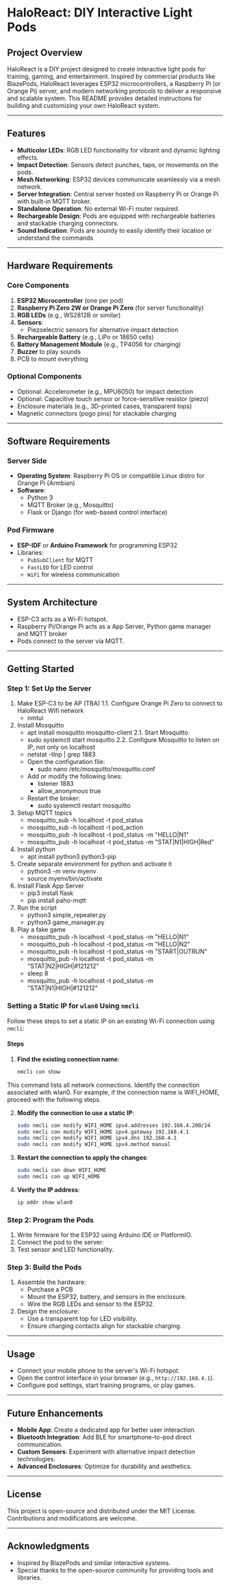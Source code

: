 # HaloReact: DIY Interactive Light Pods

## Project Overview
HaloReact is a DIY project designed to create interactive light pods for training, gaming, and entertainment. Inspired by commercial products like BlazePods, HaloReact leverages ESP32 microcontrollers, a Raspberry Pi (or Orange Pi) server, and modern networking protocols to deliver a responsive and scalable system. This README provides detailed instructions for building and customizing your own HaloReact system.

---

## Features
- **Multicolor LEDs**: RGB LED functionality for vibrant and dynamic lighting effects.
- **Impact Detection**: Sensors detect punches, taps, or movements on the pods.
- **Mesh Networking**: ESP32 devices communicate seamlessly via a mesh network.
- **Server Integration**: Central server hosted on Raspberry Pi or Orange Pi with built-in MQTT broker.
- **Standalone Operation**: No external Wi-Fi router required.
- **Rechargeable Design**: Pods are equipped with rechargeable batteries and stackable charging connectors.
- **Sound Indication**: Pods are soundy to easily identify their location or understand the commands

---

## Hardware Requirements

### Core Components
1. **ESP32 Microcontroller** (one per pod)
2. **Raspberry Pi Zero 2W or Orange Pi Zero** (for server functionality)
3. **RGB LEDs** (e.g., WS2812B or similar)
4. **Sensors**:
   - Piezoelectric sensors for alternative impact detection
5. **Rechargeable Battery** (e.g., LiPo or 18650 cells)
6. **Battery Management Module** (e.g., TP4056 for charging)
7. **Buzzer** to play sounds
8. PCB to mount everything

### Optional Components
- Optional: Accelerometer (e.g., MPU6050) for impact detection
- Optional: Capacitive touch sensor or force-sensitive resistor (piezo)
- Enclosure materials (e.g., 3D-printed cases, transparent tops)
- Magnetic connectors (pogo pins) for stackable charging

---

## Software Requirements

### Server Side
- **Operating System**: Raspberry Pi OS or compatible Linux distro for Orange Pi (Armbian)
- **Software**:
  - Python 3
  - MQTT Broker (e.g., Mosquitto)
  - Flask or Django (for web-based control interface)

### Pod Firmware
- **ESP-IDF** or **Arduino Framework** for programming ESP32
- Libraries:
  - `PubSubClient` for MQTT
  - `FastLED` for LED control
  - `WiFi` for wireless communication

---

## System Architecture
- ESP-C3 acts as a Wi-Fi hotspot.
- Raspberry Pi/Orange Pi acts as a App Server, Python game manager and MQTT broker
- Pods connect to the server via MQTT.

---

## Getting Started

### Step 1: Set Up the Server
1. Make ESP-C3 to be AP (TBA)
1.1. Configure Orange Pi Zero to connect to HaloReact Wifi network
	- nmtui
2. Install Mosquitto
	- apt install mosquitto mosquitto-client
2.1. Start Mosquitto
	- sudo systemctl start mosquitto
2.2. Configure Mosquitto to listen on IP, not only on localhost
	- netstat -tlnp | grep 1883
	- Open the configuration file:
		- sudo nano /etc/mosquitto/mosquitto.conf
	- Add or modify the following lines:
		- listener 1883
		- allow_anonymous true
	- Restart the broker:
		- sudo systemctl restart mosquitto
3. Setup MQTT topics
	- mosquitto_sub -h localhost -t pod_status
	- mosquitto_sub -h localhost -t pod_action
	- mosquitto_pub -h localhost -t pod_status -m "HELLO|N1"
	- mosquitto_pub -h localhost -t pod_status -m "STAT|N1|HIGH|Red"
4. Install python
	- apt install python3 python3-pip
5. Create separate environment for python and activate it
	- python3 -m venv myenv
	- source myenv/bin/activate
6. Install Flask App Server
	- pip3 install flask
	- pip install paho-mqtt
7. Run the script
	- python3 simple_repeater.py
	- python3 game_manager.py
8. Play a fake game
	- mosquitto_pub -h localhost -t pod_status -m "HELLO|N1"
	- mosquitto_pub -h localhost -t pod_status -m "HELLO|N2"
	- mosquitto_pub -h localhost -t pod_status -m "START|OUTRUN"
	- mosquitto_pub -h localhost -t pod_status -m "STAT|N2|HIGH|#121212"
	- sleep 8
	- mosquitto_pub -h localhost -t pod_status -m "STAT|N1|HIGH|#121212"

### Setting a Static IP for `wlan0` Using `nmcli`

Follow these steps to set a static IP on an existing Wi-Fi connection using `nmcli`:

#### Steps

1. **Find the existing connection name**:
   ```bash
   nmcli con show
   ```
   
This command lists all network connections. Identify the connection associated with wlan0. For example, if the connection name is WIFI_HOME, proceed with the following steps.

2. **Modify the connection to use a static IP**:
	```bash
	sudo nmcli con modify WIFI_HOME ipv4.addresses 192.168.4.200/24
	sudo nmcli con modify WIFI_HOME ipv4.gateway 192.168.4.1
	sudo nmcli con modify WIFI_HOME ipv4.dns 192.168.4.1
	sudo nmcli con modify WIFI_HOME ipv4.method manual
	```
	
3. **Restart the connection to apply the changes**:
	```bash
	sudo nmcli con down WIFI_HOME
	sudo nmcli con up WIFI_HOME
	```
	
4. **Verify the IP address**:
	```bash
	ip addr show wlan0
	```

### Step 2: Program the Pods
1. Write firmware for the ESP32 using Arduino IDE or PlatformIO.
2. Connect the pod to the server:
3. Test sensor and LED functionality.

### Step 3: Build the Pods
1. Assemble the hardware:
   - Purchase a PCB
   - Mount the ESP32, battery, and sensors in the enclosure.
   - Wire the RGB LEDs and sensor to the ESP32.
2. Design the enclosure:
   - Use a transparent top for LED visibility.
   - Ensure charging contacts align for stackable charging.

---

## Usage
- Connect your mobile phone to the server's Wi-Fi hotspot.
- Open the control interface in your browser (e.g., `http://192.168.4.1`).
- Configure pod settings, start training programs, or play games.

---

## Future Enhancements
- **Mobile App**: Create a dedicated app for better user interaction.
- **Bluetooth Integration**: Add BLE for smartphone-to-pod direct communication.
- **Custom Sensors**: Experiment with alternative impact detection technologies.
- **Advanced Enclosures**: Optimize for durability and aesthetics.

---

## License
This project is open-source and distributed under the MIT License. Contributions and modifications are welcome.

---

## Acknowledgments
- Inspired by BlazePods and similar interactive systems.
- Special thanks to the open-source community for providing tools and libraries.
